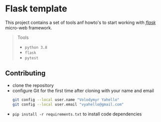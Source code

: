 # Flask template

This project contains a set of tools anf howto's to start working with [_flask_](http://flask.palletsprojects.com/en/1.1.x/) micro-web framework.

> Tools
> - `python 3.8`
> - `flask`
> - `pytest`

## Contributing

- clone the repository
- configure Git for the first time after cloning with your name and email
  ```bash
  git config --local user.name "Volodymyr Yahello"
  git config --local user.email "vyahello@gmail.com"
  ```
- `pip install -r requirements.txt` to install code dependencies
